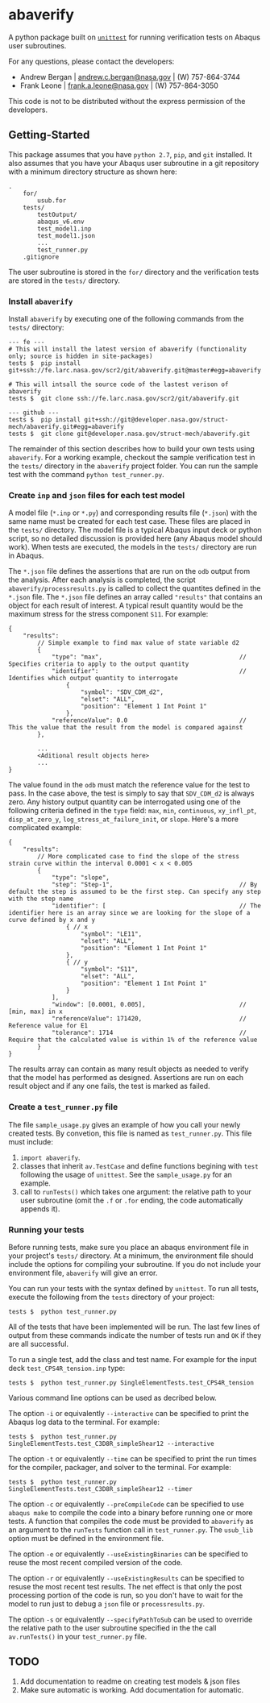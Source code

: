 # abaverify
A python package built on [`unittest`](https://docs.python.org/2.7/library/unittest.html) for running verification tests on Abaqus user subroutines.

For any questions, please contact the developers:
- Andrew Bergan | [andrew.c.bergan@nasa.gov](mailto:andrew.c.bergan@nasa.gov) | (W) 757-864-3744
- Frank Leone   | [frank.a.leone@nasa.gov](mailto:frank.a.leone@nasa.gov)     | (W) 757-864-3050

This code is not to be distributed without the express permission of the developers. 

## Getting-Started
This package assumes that you have `python 2.7`, `pip`, and `git` installed. It also assumes that you have your Abaqus user subroutine in a git repository with a minimum directory structure as shown here:
```
.
    for/
        usub.for
    tests/
        testOutput/
        abaqus_v6.env
        test_model1.inp
        test_model1.json
        ...
        test_runner.py
    .gitignore
```

The user subroutine is stored in the `for/` directory and the verification tests are stored in the `tests/` directory.

### Install `abaverify`
Install `abaverify` by executing one of the following commands from the `tests/` directory:
```
--- fe ---
# This will install the latest version of abaverify (functionality only; source is hidden in site-packages)
tests $  pip install git+ssh://fe.larc.nasa.gov/scr2/git/abaverify.git@master#egg=abaverify

# This will intsall the source code of the lastest verison of abaverify
tests $  git clone ssh://fe.larc.nasa.gov/scr2/git/abaverify.git

--- github ---
tests $  pip install git+ssh://git@developer.nasa.gov/struct-mech/abaverify.git#egg=abaverify
tests $  git clone git@developer.nasa.gov/struct-mech/abaverify.git
```

The remainder of this section describes how to build your own tests using `abaverify`. For a working example, checkout the sample verification test in the `tests/` directory in the `abaverify` project folder. You can run the sample test with the command `python test_runner.py`.

### Create `inp` and `json` files for each test model
A model file (`*.inp` or `*.py`) and corresponding results file (`*.json`) with the same name must be created for each test case. These files are placed in the `tests/` directory. The model file is a typical Abaqus input deck or python script, so no detailed discussion is provided here (any Abaqus model should work). When tests are executed, the models in the `tests/` directory are run in Abaqus.

The `*.json` file defines the assertions that are run on the `odb` output from the analysis. After each analysis is completed, the script `abaverify/processresults.py` is called to collect the quantites defined in the `*.json` file. The `*.json` file defines an array called `"results"` that contains an object for each result of interest. A typical result quantity would be the maximum stress for the stress component `S11`. For example:
```
{
    "results": 
        // Simple example to find max value of state variable d2
        {
            "type": "max",                                      // Specifies criteria to apply to the output quantity
            "identifier":                                       // Identifies which output quantity to interrogate
                {
                    "symbol": "SDV_CDM_d2",
                    "elset": "ALL",
                    "position": "Element 1 Int Point 1"
                },
            "referenceValue": 0.0                               // This the value that the result from the model is compared against
        },

        ...
        <Aditional result objects here>
        ...
}   
```
The value found in the `odb` must match the reference value for the test to pass. In the case above, the test is simply to say that `SDV_CDM_d2` is always zero. Any history output quantity can be interrogated using one of the following criteria defined in the `type` field: `max`, `min`, `continuous`, `xy_infl_pt`, `disp_at_zero_y`, `log_stress_at_failure_init`, or `slope`. Here's a more complicated example:
```
{
    "results": 
        // More complicated case to find the slope of the stress strain curve within the interval 0.0001 < x < 0.005
        {
            "type": "slope",
            "step": "Step-1",                                   // By default the step is assumed to be the first step. Can specify any step with the step name
            "identifier": [                                     // The identifier here is an array since we are looking for the slope of a curve defined by x and y
                { // x
                    "symbol": "LE11",
                    "elset": "ALL",
                    "position": "Element 1 Int Point 1"
                },
                { // y
                    "symbol": "S11",
                    "elset": "ALL",
                    "position": "Element 1 Int Point 1"
                }
            ],
            "window": [0.0001, 0.005],                          // [min, max] in x        
            "referenceValue": 171420,                           // Reference value for E1
            "tolerance": 1714                                   // Require that the calculated value is within 1% of the reference value
        }
}
```
The results array can contain as many result objects as needed to verify that the model has performed as designed. Assertions are run on each result object and if any one fails, the test is marked as failed.

### Create a `test_runner.py` file
The file `sample_usage.py` gives an example of how you call your newly created tests. By convetion, this file is named as `test_runner.py`. This file must include:
1. `import abaverify`.
2. classes that inherit `av.TestCase` and define functions begining with `test` following the usage of `unittest`. See the `sample_usage.py` for an example.
3. call to `runTests()` which takes one argument: the relative path to your user subroutine (omit the `.f` or `.for` ending, the code automatically appends it).

### Running your tests
Before running tests, make sure you place an abaqus environment file in your project's `tests/` directory. At a minimum, the environment file should include the options for compiling your subroutine. If you do not include your environment file, `abaverify` will give an error.

You can run your tests with the syntax defined by `unittest`. To run all tests, execute the following from the `tests` directory of your project:
```
tests $  python test_runner.py
```
All of the tests that have been implemented will be run. The last few lines of output from these commands indicate the number of tests run and `OK` if they are all successful.

To run a single test, add the class and test name. For example for the input deck `test_CPS4R_tension.inp` type:
```
tests $  python test_runner.py SingleElementTests.test_CPS4R_tension
```

Various command line options can be used as decribed below. 

The option `-i` or equivalently `--interactive` can be specified to print the Abaqus log data to the terminal. For example:
```
tests $  python test_runner.py SingleElementTests.test_C3D8R_simpleShear12 --interactive
```

The option `-t` or equivalently `--time` can be specified to print the run times for the compiler, packager, and solver to the terminal. For example:
```
tests $  python test_runner.py SingleElementTests.test_C3D8R_simpleShear12 --timer
```

The option `-c` or equivalently `--preCompileCode` can be specified to use `abaqus make` to compile the code into a binary before running one or more tests. A function that compiles the code must be provided to `abaverify` as an argument to the `runTests` function call in `test_runner.py`. The `usub_lib` option must be defined in the environment file.

The option `-e` or equivalently `--useExistingBinaries` can be specified to reuse the most recent compiled version of the code.

The option `-r` or equivalently `--useExistingResults` can be specified to resuse the most recent test results. The net effect is that only the post processing portion of the code is run, so you don't have to wait for the model to run just to debug a `json` file or `processresults.py`.

The option `-s` or equivalently `--specifyPathToSub` can be used to override the relative path to the user subroutine specified in the the call `av.runTests()` in your `test_runner.py` file.



## TODO
1. Add documentation to readme on creating test models & json files
2. Make sure automatic is working. Add documentation for automatic.
